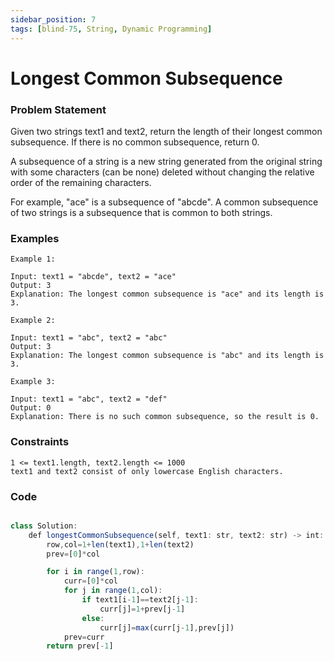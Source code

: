 ```yaml
---
sidebar_position: 7
tags: [blind-75, String, Dynamic Programming]
---
```


# Longest Common Subsequence

### Problem Statement

Given two strings text1 and text2, return the length of their longest common subsequence. If there is no common subsequence, return 0.

A subsequence of a string is a new string generated from the original string with some characters (can be none) deleted without changing the relative order of the remaining characters.

For example, "ace" is a subsequence of "abcde".
A common subsequence of two strings is a subsequence that is common to both strings.

### Examples

```
Example 1:

Input: text1 = "abcde", text2 = "ace"
Output: 3
Explanation: The longest common subsequence is "ace" and its length is 3.

Example 2:

Input: text1 = "abc", text2 = "abc"
Output: 3
Explanation: The longest common subsequence is "abc" and its length is 3.

Example 3:

Input: text1 = "abc", text2 = "def"
Output: 0
Explanation: There is no such common subsequence, so the result is 0.
```

### Constraints

```
1 <= text1.length, text2.length <= 1000
text1 and text2 consist of only lowercase English characters.
```

### Code

```jsx title="Python3 Code"

class Solution:
    def longestCommonSubsequence(self, text1: str, text2: str) -> int:
        row,col=1+len(text1),1+len(text2)
        prev=[0]*col

        for i in range(1,row):
            curr=[0]*col
            for j in range(1,col):
                if text1[i-1]==text2[j-1]:
                    curr[j]=1+prev[j-1]
                else:
                    curr[j]=max(curr[j-1],prev[j])
            prev=curr
        return prev[-1]


```
